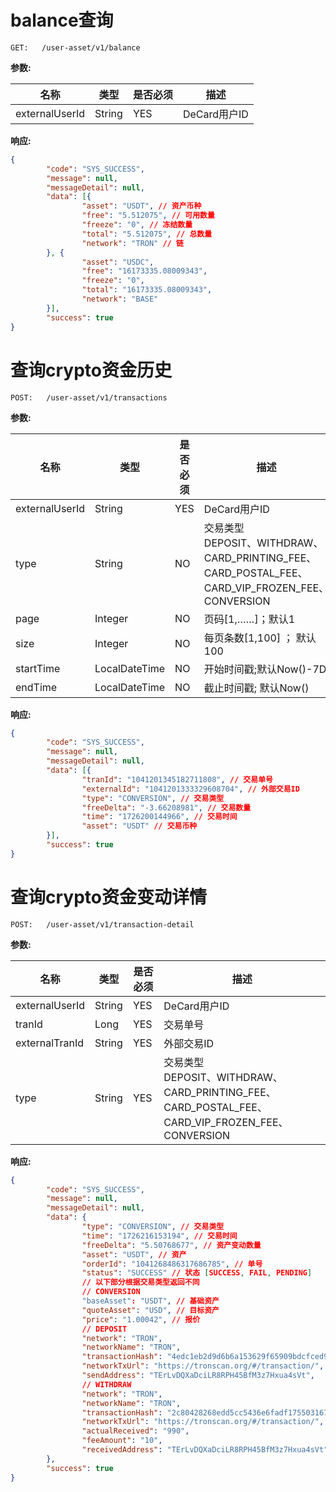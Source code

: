 # balance查询

`GET:   /user-asset/v1/balance`

**参数:**

| 名称  | 类型  | 是否必须 | 描述 |
| ------------ | ------------ |------|----|
|  externalUserId | String  | YES  | DeCard用户ID  |


**响应:**
```json
{
        "code": "SYS_SUCCESS",
        "message": null,
        "messageDetail": null,
        "data": [{
                "asset": "USDT", // 资产币种
                "free": "5.512075", // 可用数量
                "freeze": "0", // 冻结数量
                "total": "5.512075", // 总数量
                "network": "TRON" // 链
        }, {
                "asset": "USDC",
                "free": "16173335.08009343",
                "freeze": "0",
                "total": "16173335.08009343",
                "network": "BASE"
        }],
        "success": true
}
```



# 查询crypto资金历史

`POST:   /user-asset/v1/transactions`

**参数:**

| 名称             | 类型  | 是否必须 | 描述                                                                                         |
|----------------| ------------ |------|--------------------------------------------------------------------------------------------|
| externalUserId | String  | YES  | DeCard用户ID                                                                                 |
| type           | String  | NO  | 交易类型 <br>DEPOSIT、WITHDRAW、CARD_PRINTING_FEE、CARD_POSTAL_FEE、CARD_VIP_FROZEN_FEE、CONVERSION |
| page           | Integer       | NO   | 页码[1,……]；默认1                                                                               |
| size           | Integer       | NO    | 每页条数[1,100] ； 默认100                                                                        |
| startTime      | LocalDateTime | NO   | 开始时间戳;默认Now()-7D                                                                           |
| endTime        | LocalDateTime | NO   | 截止时间戳;  默认Now()                                                                                    |


**响应:**
```json
{
        "code": "SYS_SUCCESS",
        "message": null,
        "messageDetail": null,
        "data": [{
                "tranId": "1041201345182711808", // 交易单号
                "externalId": "1041201333329608704", // 外部交易ID
                "type": "CONVERSION", // 交易类型
                "freeDelta": "-3.66208981", // 交易数量
                "time": "1726200144966", // 交易时间
                "asset": "USDT" // 交易币种
        }],
        "success": true
}
```


# 查询crypto资金变动详情

`POST:   /user-asset/v1/transaction-detail`

**参数:**

| 名称            | 类型     | 是否必须 | 描述                                                                                         |
|---------------|--------|------|--------------------------------------------------------------------------------------------|
| externalUserId | String | YES  | DeCard用户ID                                                                                 |
| tranId        | Long   | YES  | 交易单号                                                                                          |
| externalTranId| String | YES  | 外部交易ID                                                                                          |
| type          | String | YES  | 交易类型<br>DEPOSIT、WITHDRAW、CARD_PRINTING_FEE、CARD_POSTAL_FEE、CARD_VIP_FROZEN_FEE、CONVERSION|


**响应:**
```json
{
        "code": "SYS_SUCCESS",
        "message": null,
        "messageDetail": null,
        "data": {
                "type": "CONVERSION", // 交易类型
                "time": "1726216153194", // 交易时间
                "freeDelta": "5.50768677", // 资产变动数量
                "asset": "USDT", // 资产
                "orderId": "1041268486317686785", // 单号
                "status": "SUCCESS" // 状态 [SUCCESS, FAIL, PENDING]
                // 以下部分根据交易类型返回不同
                // CONVERSION
                "baseAsset": "USDT", // 基础资产 
                "quoteAsset": "USD", // 目标资产
                "price": "1.00042", // 报价
                // DEPOSIT
                "network": "TRON",
                "networkName": "TRON",
                "transactionHash": "4edc1eb2d9d6b6a153629f65909bdcfced9d00d50988a5f1b57049fa1cb34126",
                "networkTxUrl": "https://tronscan.org/#/transaction/",
                "sendAddress": "TErLvDQXaDciLR8RPH45BfM3z7Hxua4sVt",
                // WITHDRAW
                "network": "TRON",
                "networkName": "TRON",
                "transactionHash": "2c80428268edd5cc5436e6fadf175503167f982644924985d68a1deefbcacbd6",
                "networkTxUrl": "https://tronscan.org/#/transaction/",
                "actualReceived": "990",
                "feeAmount": "10",
                "receivedAddress": "TErLvDQXaDciLR8RPH45BfM3z7Hxua4sVt",
        },
        "success": true
}
```















